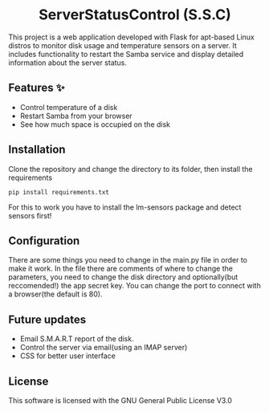 <h1 align="center">ServerStatusControl (S.S.C)<br />
<div align="center">
</div></h1>

This project is a web application developed with Flask for apt-based Linux distros to monitor disk usage and temperature sensors on a server. It includes functionality to restart the Samba service and display detailed information about the server status.

## Features ✨

- Control temperature of a disk
- Restart Samba from your browser
- See how much space is occupied on the disk

## Installation

Clone the repository and change the directory to its folder, then install the requirements
```shell
pip install requirements.txt
```
For this to work you have to install the lm-sensors package and detect sensors first!
## Configuration

There are some things you need to change in the main.py file in order to make it work.
In the file there are comments of where to change the parameters, you need to change the disk directory and optionally(but reccomended!) the app secret key.
You can change the port to connect with a browser(the default is 80).

## Future updates

- Email S.M.A.R.T report of the disk.
- Control the server via email(using an IMAP server)
- CSS for better user interface

## License

This software is licensed with the GNU General Public License V3.0

